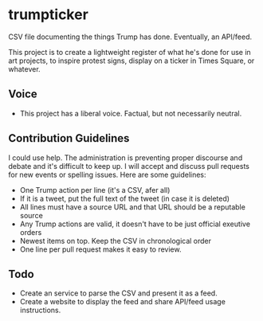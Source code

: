 # trumpticker
CSV file documenting the things Trump has done. Eventually, an API/feed.

This project is to create a lightweight register of what he's done for use in art projects, to inspire protest signs, display on a ticker in Times Square, or whatever.

## Voice
* This project has a liberal voice. Factual, but not necessarily neutral.

## Contribution Guidelines
I could use help. The administration is preventing proper discourse and debate and it's difficult to keep up. I will accept and discuss pull requests for new events or spelling issues. Here are some guidelines:

* One Trump action per line (it's a CSV, afer all)
* If it is a tweet, put the full text of the tweet (in case it is deleted)
* All lines must have a source URL and that URL should be a reputable source
* Any Trump actions are valid, it doesn't have to be just official exeutive orders
* Newest items on top. Keep the CSV in chronological order
* One line per pull request makes it easy to review.

## Todo
* Create an service to parse the CSV and present it as a feed.
* Create a website to display the feed and share API/feed usage instructions.
